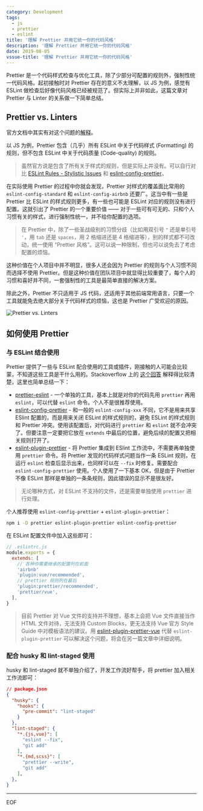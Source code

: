 ```yaml
---
category: Development
tags:
  - js
  - prettier
  - eslint
title: '理解 Prettier 并用它统一你的代码风格'
description: '理解 Prettier 并用它统一你的代码风格'
date: 2019-08-05
vssue-title: '理解 Prettier 并用它统一你的代码风格'
---
```


Prettier 是一个代码样式检查与优化工具，除了少部分可配置的规则外，强制性统一代码风格。起初接触时对 Prettier 存在的意义不太理解，以 JS 为例，感觉有 ESLint 做检查后好像代码风格已经被规范了。但实际上并非如此，这篇文章对 Prettier 与 Linter 的关系做一下简单总结。

<!-- more -->

## Prettier vs. Linters

官方文档中其实有对这个问题的[解释](https://prettier.io/docs/en/comparison.html)。

以 JS 为例，Prettier 包含（几乎）所有 ESLint 中关于代码样式 (Formatting) 的规则，但不包含 ESLint 中关于代码质量 (Code-quality) 的规则。

> 虽然官方说是包含了所有关于样式的规则，但是实际上并没有。可以自行对比 [ESLint Rules - Stylistic Issues](https://eslint.org/docs/rules/#stylistic-issues) 和 [eslint-config-prettier](https://github.com/prettier/eslint-config-prettier/blob/master/index.js)。

在实际使用 Prettier 的过程中你就会发现，Prettier 对样式的覆盖面比常用的 `eslint-config-standard` 和 `eslint-config-airbnb` 还要广。这当中有一些是 Prettier 比 ESLint 的样式规则更多，有一些也可能是 ESLint 对应的规则没有进行配置。这就引出了 Prettier 的一个重要价值 —— 对于一些可有可无的、只和个人习惯有关的样式，进行强制性统一，并不给你配置的选项。

> 在 Prettier 中，除了一些圣战级别的习惯分歧（比如用双引号 `"` 还是单引号 `'`，用 `tab` 还是 `spaces`，用 2 格缩进还是 4 格缩进等），别的样式都不可改动，统一使用 “Prettier 风格”。这可以说一种限制，但也可以说免去了考虑配置的烦恼。

这种价值在个人项目中并不明显，很多人还会因为 Prettier 的规则与个人习惯不同而选择不使用 Prettier。但是这种价值在团队项目中就显得比较重要了，每个人的习惯和喜好并不同，一套强制性的工具是最简单直接的解决方案。

除此之外，Prettier 不只适用于 JS 代码，还适用于其他前端常用语言，只要一个工具就能免去绝大部分关于代码样式的烦恼，这也是 Prettier 广受欢迎的原因。

![Prettier vs. Linters](/assets/img/posts/2019-08-05-prettier-vs-linters.png)

## 如何使用 Prettier

### 与 ESLint 结合使用

Prettier 提供了一些与 ESLint 配合使用的工具或插件，刚接触的人可能会比较蒙，不知道这些工具是干什么用的。Stackoverflow 上的 [这个回答](https://stackoverflow.com/questions/44690308/whats-the-difference-between-prettier-eslint-eslint-plugin-prettier-and-eslint) 解释得比较清楚，这里也简单总结一下：

- [prettier-eslint](https://github.com/prettier/prettier-eslint) - 一个单独的工具，基本上就是对你的代码先用 `prettier` 再用 `eslint`，可以代替 `eslint` 命令。个人不是很推荐使用。
- [eslint-config-prettier](https://github.com/prettier/eslint-config-prettier) - 和一般的 `eslint-config-xxx` 不同，它不是用来共享 ESlint 配置的，而是用来关闭 ESLint 的样式规则的，避免 ESLint 的样式规则和 Prettier 冲突。使用该配置后，对代码进行 `prettier` 和 `eslint` 就不会冲突了。但要注意一定要把它放在 `extends` 中最后的位置，避免后续的配置又把相关规则打开了。
- [eslint-plugin-prettier](https://github.com/prettier/eslint-plugin-prettier) - 将 Prettier 集成到 ESlint 工作流中，不需要再单独使用 `prettier` 命令。将 Prettier 发现的代码样式问题当作一条 ESLint 规则，在运行 `eslint` 检查后显示出来，也同样可以在 `--fix` 时修复。需要配合 `eslint-config-prettier` 使用。个人使用了一下基本 OK，但是由于 Prettier 不像 ESLint 那样是单独的一条条规则，因此错误的显示不是很友好。

> 无论哪种方式，对 ESLint 不支持的文件，还是需要单独使用 `prettier` 进行处理。

个人推荐使用 `eslint-config-prettier` + `eslint-plugin-prettier`：

```sh
npm i -D prettier eslint-plugin-prettier eslint-config-prettier
```

在 ESLint 配置文件中加入这些即可：

```js
// .eslintrc.js
module.exports = {
  extends: [
    // 各种你需要继承的配置列在前面
    'airbnb'
    'plugin:vue/recommended',
    // prettier 规则列在最后
    'plugin:prettier/recommended',
    'prettier/vue',
  ],
}
```

> 目前 Prettier 对 Vue 文件的支持并不理想，基本上会把 Vue 文件直接当作 HTML 文件对待，无法支持 Custom Blocks，更无法支持 Vue 官方 Style Guide 中对模板语法的建议。用 [eslint-plugin-prettier-vue](https://github.com/meteorlxy/eslint-plugin-prettier-vue) 代替 `eslint-plugin-prettier` 可以解决这个问题，将会在另一篇文章中详细说明。

### 配合 husky 和 lint-staged 使用

husky 和 lint-staged 就不单独介绍了，开发工作流好帮手，将 prettier 加入相关工作流即可：

```json
// package.json
{
  "husky": {
    "hooks": {
      "pre-commit": "lint-staged"
    }
  },
  "lint-staged": {
    "*.{js,vue}": [
      "eslint --fix",
      "git add"
    ],
    "*.{md,scss}": [
      "prettier --write",
      "git add"
    ],
  },
}
```

---

EOF
